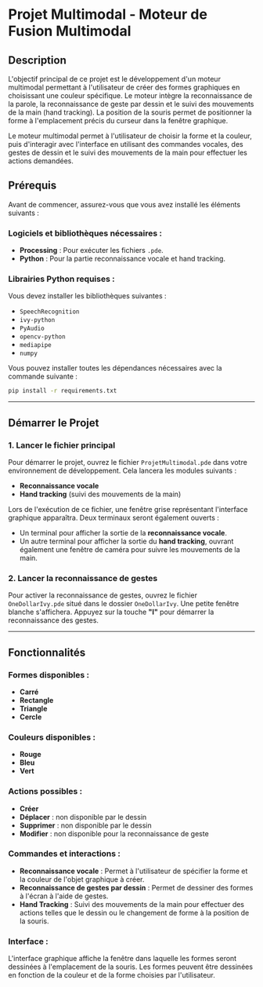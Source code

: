 # Projet Multimodal - Moteur de Fusion Multimodal

## Description
L'objectif principal de ce projet est le développement d'un moteur multimodal permettant à l'utilisateur de créer des formes graphiques en choisissant une couleur spécifique. Le moteur intègre la reconnaissance de la parole, la reconnaissance de geste par dessin et le suivi des mouvements de la main (hand tracking). La position de la souris permet de positionner la forme à l'emplacement précis du curseur dans la fenêtre graphique.

Le moteur multimodal permet à l'utilisateur de choisir la forme et la couleur, puis d'interagir avec l'interface en utilisant des commandes vocales, des gestes de dessin et le suivi des mouvements de la main pour effectuer les actions demandées.

## Prérequis

Avant de commencer, assurez-vous que vous avez installé les éléments suivants :

### Logiciels et bibliothèques nécessaires :
- **Processing** : Pour exécuter les fichiers `.pde`.
- **Python** : Pour la partie reconnaissance vocale et hand tracking.

### Librairies Python requises :
Vous devez installer les bibliothèques suivantes :
- `SpeechRecognition`
- `ivy-python`
- `PyAudio`
- `opencv-python`
- `mediapipe`
- `numpy`

Vous pouvez installer toutes les dépendances nécessaires avec la commande suivante :

```bash
pip install -r requirements.txt
```
---

## Démarrer le Projet

### 1. Lancer le fichier principal
Pour démarrer le projet, ouvrez le fichier `ProjetMultimodal.pde` dans votre environnement de développement. Cela lancera les modules suivants :
- **Reconnaissance vocale**
- **Hand tracking** (suivi des mouvements de la main)

Lors de l'exécution de ce fichier, une fenêtre grise représentant l'interface graphique apparaîtra. Deux terminaux seront également ouverts :
- Un terminal pour afficher la sortie de la **reconnaissance vocale**.
- Un autre terminal pour afficher la sortie du **hand tracking**, ouvrant également une fenêtre de caméra pour suivre les mouvements de la main.

### 2. Lancer la reconnaissance de gestes
Pour activer la reconnaissance de gestes, ouvrez le fichier `OneDollarIvy.pde` situé dans le dossier `OneDollarIvy`. Une petite fenêtre blanche s'affichera. Appuyez sur la touche **"I"** pour démarrer la reconnaissance des gestes.

---

## Fonctionnalités

### Formes disponibles :
- **Carré**
- **Rectangle**
- **Triangle**
- **Cercle**

### Couleurs disponibles :
- **Rouge**
- **Bleu**
- **Vert**

### Actions possibles :
- **Créer**
- **Déplacer** : non disponible par le dessin
- **Supprimer** : non disponible par le dessin
- **Modifier** : non disponible pour la reconnaissance de geste

### Commandes et interactions :
- **Reconnaissance vocale** : Permet à l'utilisateur de spécifier la forme et la couleur de l'objet graphique à créer.
- **Reconnaissance de gestes par dessin** : Permet de dessiner des formes à l'écran à l'aide de gestes.
- **Hand Tracking** : Suivi des mouvements de la main pour effectuer des actions telles que le dessin ou le changement de forme à la position de la souris.

### Interface :
L'interface graphique affiche la fenêtre dans laquelle les formes seront dessinées à l'emplacement de la souris. Les formes peuvent être dessinées en fonction de la couleur et de la forme choisies par l'utilisateur.